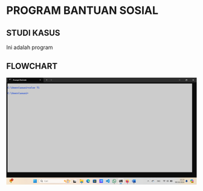 # PROGRAM BANTUAN SOSIAL 

## STUDI KASUS
Ini adalah program

## FLOWCHART 
![Flowchart](Screenshot%20(203).png)